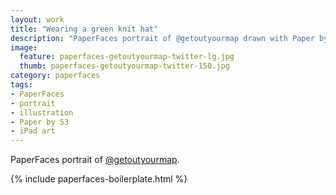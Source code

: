 ```yaml
---
layout: work
title: "Wearing a green knit hat"
description: "PaperFaces portrait of @getoutyourmap drawn with Paper by 53 on an iPad."
image: 
  feature: paperfaces-getoutyourmap-twitter-lg.jpg
  thumb: paperfaces-getoutyourmap-twitter-150.jpg
category: paperfaces
tags: 
- PaperFaces
- portrait
- illustration
- Paper by 53
- iPad art
---
```


PaperFaces portrait of [@getoutyourmap](http://twitter.com/getoutyourmap).

{% include paperfaces-boilerplate.html %}